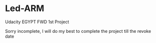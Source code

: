 # Led-ARM
Udacity EGYPT FWD 1st Project

Sorry incomplete,
I will do my best to complete the project till the revoke date
